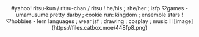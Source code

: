 <div align="center">
  #yahoo!
  ritsu-kun / ritsu-chan / ritsu ! 
  he/his ; she/her ; isfp 
  ♡games - umamusume:pretty darby ; cookie run: kingdom ; ensemble stars !
  ♡hobbies - lern languages ; wear jsf ; drawing ; cosplay ; music !
  ![image](https://files.catbox.moe/448fp8.png)
</div>
